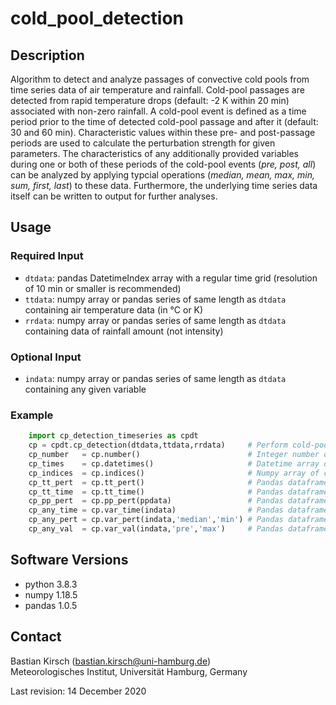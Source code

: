 # cold_pool_detection

## Description
Algorithm to detect and analyze passages of convective cold pools 
from time series data of air temperature and rainfall. Cold-pool passages
are detected from rapid temperature drops (default: -2 K within 20 min) 
associated with non-zero rainfall. A cold-pool event is defined as a
time period prior to the time of detected cold-pool passage
and after it (default: 30 and 60 min). Characteristic values within these pre-
and post-passage periods are used to calculate the perturbation strength
for given parameters. The characteristics of any additionally provided 
variables during one or both of these periods of the cold-pool events 
(*pre, post, all*) can be analyzed by applying typcial operations 
(*median, mean, max, min, sum, first, last*) to these data. Furthermore, the 
underlying time series data itself can be written to output for further 
analyses.

## Usage
### Required Input 
* `dtdata`: pandas DatetimeIndex array with a regular time grid (resolution of 10 min or smaller is recommended)     
* `ttdata`: numpy array or pandas series of same length as `dtdata` containing air temperature data (in °C or K)      
* `rrdata`: numpy array or pandas series of same length as `dtdata` containing data of rainfall amount (not intensity)     
              
### Optional Input      
* `indata`: numpy array or pandas series of same length as `dtdata`
            containing any given variable
              
### Example
```python
    import cp_detection_timeseries as cpdt
    cp = cpdt.cp_detection(dtdata,ttdata,rrdata)     # Perform cold-pool detection
    cp_number   = cp.number()                        # Integer number of detected cold-pool events
    cp_times    = cp.datetimes()                     # Datetime array of cold-pool passage times
    cp_indices  = cp.indices()                       # Numpy array of cold-pool passage time indices 
    cp_tt_pert  = cp.tt_pert()                       # Pandas dataframe of temperature perturbations indexed by corresponding datetimes                                   
    cp_tt_time  = cp.tt_time()                       # Pandas dataframe of temperature time series during events indexed by timesteps relative to passage time
    cp_pp_pert  = cp.pp_pert(ppdata)                 # Pandas dataframe of air pressure perturbations  
    cp_any_time = cp.var_time(indata)                # Pandas dataframe of time series of any variable during events
    cp_any_pert = cp.var_pert(indata,'median','min') # Pandas dataframe of perturbations of any variable
    cp_any_val  = cp.var_val(indata,'pre','max')     # Pandas dataframe of characteristic value of any variable
```    


## Software Versions
* python 3.8.3
* numpy 1.18.5
* pandas 1.0.5
    

## Contact
Bastian Kirsch (bastian.kirsch@uni-hamburg.de) <br>
Meteorologisches Institut, Universität Hamburg, Germany

Last revision: 14 December 2020

